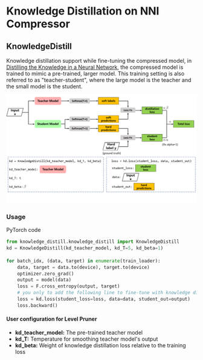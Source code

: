 Knowledge Distillation on NNI Compressor
===

## KnowledgeDistill

Knowledge distillation support while fine-tuning the compressed model, in [Distilling the Knowledge in a Neural Network](https://arxiv.org/abs/1503.02531),  the compressed model is trained to mimic a pre-trained, larger model.  This training setting is also referred to as "teacher-student",  where the large model is the teacher and the small model is the student.

![](../../../docs/img/distill.png)

### Usage

PyTorch code

```python
from knowledge_distill.knowledge_distill import KnowledgeDistill
kd = KnowledgeDistill(kd_teacher_model, kd_T=5, kd_beta=1)

for batch_idx, (data, target) in enumerate(train_loader):
    data, target = data.to(device), target.to(device)
    optimizer.zero_grad()
    output = model(data)
    loss = F.cross_entropy(output, target)
    # you only to add the following line to fine-tune with knowledge distillation
    loss = kd.loss(student_loss=loss, data=data, student_out=output)
    loss.backward()
```

#### User configuration for Level Pruner
* **kd_teacher_model:** The pre-trained teacher model 
* **kd_T:** Temperature for smoothing teacher model's output
* **kd_beta:** Weight of knowledge distillation loss relative to the training loss

